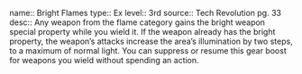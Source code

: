 name:: Bright Flames 
type:: Ex
level:: 3rd
source:: Tech Revolution pg. 33
desc:: Any weapon from the flame category gains the bright weapon special property while you wield it. If the weapon already has the bright property, the weapon’s attacks increase the area’s illumination by two steps, to a maximum of normal light. You can suppress or resume this gear boost for weapons you wield without spending an action.

